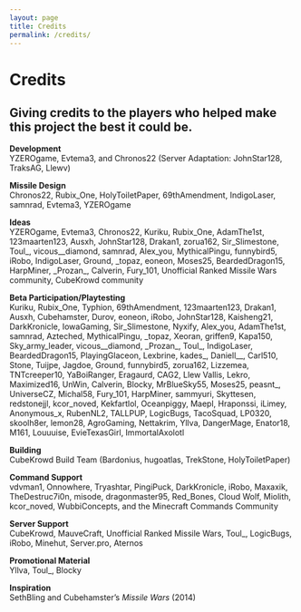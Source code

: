 ```yaml
---
layout: page
title: Credits
permalink: /credits/
---
```

# Credits
Giving credits to the players who helped make this project the best it could be.
---

**Development**\
YZEROgame, Evtema3, and Chronos22 (Server Adaptation: JohnStar128, TraksAG, Llewv)

**Missile Design**\
Chronos22, Rubix\_One, HolyToiletPaper, 69thAmendment, IndigoLaser, samnrad, Evtema3, YZEROgame

**Ideas**\
YZEROgame, Evtema3, Chronos22, Kuriku, Rubix_One, AdamThe1st, 123maarten123, Ausxh, JohnStar128, Drakan1, zorua162, Sir_Slimestone, Toul_, vicous\_\_diamond, samnrad, Alex\_you, MythicalPingu, funnybird5, iRobo, IndigoLaser, Ground, \_topaz, eoneon, Moses25, BeardedDragon15, HarpMiner, \_Prozan\_, Calverin, Fury\_101, Unofficial Ranked Missile Wars community, CubeKrowd community

**Beta Participation/Playtesting**\
Kuriku, Rubix_One, Typhion, 69thAmendment, 123maarten123, Drakan1, Ausxh, Cubehamster, Durov, eoneon, iRobo, JohnStar128, Kaisheng21, DarkKronicle, IowaGaming, Sir\_Slimestone, Nyxify, Alex\_you, AdamThe1st, samnrad, Azteched, MythicalPingu, \_topaz, Xeoran, griffen9, Kapa150, Sky\_army\_leader, vicous\_\_diamond, \_Prozan\_, Toul\_, IndigoLaser, BeardedDragon15, PlayingGlaceon, Lexbrine, kades\_, Daniell\_\_, Carl510, Stone, Tuijpe, Jagdoe, Ground, funnybird5, zorua162, Lizzemea, TNTcreeper10, YaBoiRanger, Eragaurd, CAG2, Llew Vallis, Lekro, Maximized16, UnWin, Calverin, Blocky, MrBlueSky55, Moses25, peasnt\_, UniverseCZ, Michal58, Fury\_101, HarpMiner, sammyuri, Skyttesen, redstonejjl, kcor_noved, Kekfartlol, Oceanpiggy, Maepl, Hraponssi, iLimey, Anonymous\_x, RubenNL2, TALLPUP, LogicBugs, TacoSquad, LP0320, skoolh8er, lemon28, AgroGaming, Nettakrim, Yllva, DangerMage, Enator18, M161, Louuuise, EvieTexasGirl, ImmortalAxolotl

**Building**\
CubeKrowd Build Team (Bardonius, hugoatlas, TrekStone, HolyToiletPaper)

**Command Support**\
vdvman1, Onnowhere, Tryashtar, PingiPuck, DarkKronicle, iRobo, Maxaxik, TheDestruc7i0n, misode, dragonmaster95, Red\_Bones, Cloud Wolf, Miolith, kcor\_noved, WubbiConcepts, and the Minecraft Commands Community

**Server Support**\
CubeKrowd, MauveCraft, Unofficial Ranked Missile Wars, Toul\_, LogicBugs, iRobo, Minehut, Server<span>.</span>pro, Aternos

**Promotional Material**\
Yllva, Toul\_, Blocky

**Inspiration**\
SethBling and Cubehamster’s *Missile Wars* (2014)